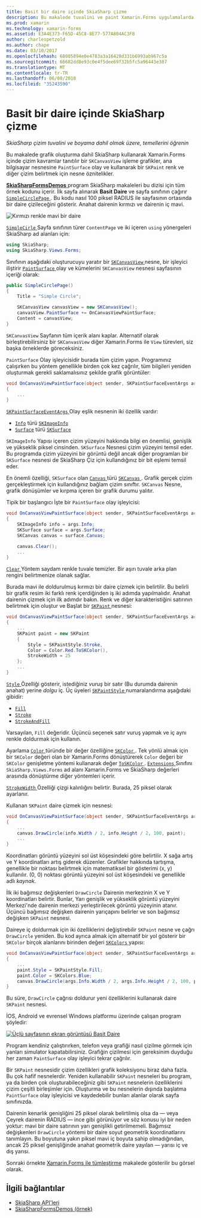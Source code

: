 ```yaml
---
title: Basit bir daire içinde SkiaSharp çizme
description: Bu makalede tuvalini ve paint Xamarin.Forms uygulamalarda gibi SkiaSharp çizim temelleri açıklanır ve bu örnek kodu ile gösterir.
ms.prod: xamarin
ms.technology: xamarin-forms
ms.assetid: E3A4E373-F65D-45C8-8E77-577A804AC3F8
author: charlespetzold
ms.author: chape
ms.date: 03/10/2017
ms.openlocfilehash: 68085894e0e4783a3a16428d331b6993ab967c5a
ms.sourcegitcommit: 66682dd8e93c0e4f5dee69f32b5fc5a96443e307
ms.translationtype: MT
ms.contentlocale: tr-TR
ms.lasthandoff: 06/08/2018
ms.locfileid: "35243590"
---
```

# <a name="drawing-a-simple-circle-in-skiasharp"></a>Basit bir daire içinde SkiaSharp çizme

_SkiaSharp çizim tuvalini ve boyama dahil olmak üzere, temellerini öğrenin_

Bu makalede grafik oluşturma dahil SkiaSharp kullanarak Xamarin.Forms içinde çizim kavramlar tanıtılır bir `SKCanvasView` işleme grafikler, ana bilgisayar nesnesine `PaintSurface` olay ve kullanarak bir `SKPaint` renk ve diğer çizim belirtmek için nesne öznitelikler.

[ **SkiaSharpFormsDemos** ](https://developer.xamarin.com/samples/xamarin-forms/SkiaSharpForms/Demos/) program SkiaSharp makaleleri bu dizisi için tüm örnek kodunu içerir. İlk sayfa alınarak **Basit Daire** ve sayfa sınıfının çağırır [ `SimpleCirclePage` ](https://github.com/xamarin/xamarin-forms-samples/blob/master/SkiaSharpForms/Demos/Demos/SkiaSharpFormsDemos/Basics/SimpleCirclePage.cs). Bu kodu nasıl 100 piksel RADIUS ile sayfasının ortasında bir daire çizileceğini gösterir. Anahat dairenin kırmızı ve dairenin iç mavi.

![](circle-images/circleexample.png "Kırmızı renkle mavi bir daire")

[ `SimpleCirle` ](https://github.com/xamarin/xamarin-forms-samples/blob/master/SkiaSharpForms/Demos/Demos/SkiaSharpFormsDemos/Basics/SimpleCirclePage.cs) Sayfa sınıfının türer `ContentPage` ve iki içeren `using` yönergeleri SkiaSharp ad alanları için:

```csharp
using SkiaSharp;
using SkiaSharp.Views.Forms;
```

Sınıfının aşağıdaki oluşturucuyu yaratır bir [ `SKCanvasView` ](https://developer.xamarin.com/api/type/SkiaSharp.Views.Forms.SKCanvasView/) nesne, bir işleyici iliştirir [ `PaintSurface` ](https://developer.xamarin.com/api/event/SkiaSharp.Views.Forms.SKCanvasView.PaintSurface/) olay ve kümelerini `SKCanvasView` nesnesi sayfasının içeriği olarak:

```csharp
public SimpleCirclePage()
{
    Title = "Simple Circle";

    SKCanvasView canvasView = new SKCanvasView();
    canvasView.PaintSurface += OnCanvasViewPaintSurface;
    Content = canvasView;
}
```

`SKCanvasView` Sayfanın tüm içerik alanı kaplar. Alternatif olarak birleştirebilirsiniz bir `SKCanvasView` diğer Xamarin.Forms ile `View` türevleri, siz başka örneklerde göreceksiniz.

`PaintSurface` Olay işleyicisidir burada tüm çizim yapın. Programınız çalışırken bu yöntem genellikle birden çok kez çağrılır, tüm bilgileri yeniden oluşturmak gerekli saklamalısınız şekilde grafik görüntüler:

```csharp
void OnCanvasViewPaintSurface(object sender, SKPaintSurfaceEventArgs args)
{
    ...
}

```

[ `SKPaintSurfaceEventArgs` ](https://developer.xamarin.com/api/type/SkiaSharp.Views.Forms.SKPaintSurfaceEventArgs/) Olay eşlik nesnenin iki özellik vardır:

- [`Info`](https://developer.xamarin.com/api/property/SkiaSharp.Views.Forms.SKPaintSurfaceEventArgs.Info/) türü [`SKImageInfo`](https://developer.xamarin.com/api/type/SkiaSharp.SKImageInfo/)
- [`Surface`](https://developer.xamarin.com/api/property/SkiaSharp.Views.Forms.SKPaintSurfaceEventArgs.Surface/) türü [`SKSurface`](https://developer.xamarin.com/api/type/SkiaSharp.SKSurface/)

`SKImageInfo` Yapısı içeren çizim yüzeyini hakkında bilgi en önemlisi, genişlik ve yükseklik piksel cinsinden. `SKSurface` Nesnesi çizim yüzeyini temsil eder. Bu programda çizim yüzeyini bir görüntü değil ancak diğer programları bir `SKSurface` nesnesi de SkiaSharp Çiz için kullandığınız bir bit eşlemi temsil eder.

En önemli özelliği, `SKSurface` olan [ `Canvas` ](https://developer.xamarin.com/api/property/SkiaSharp.SKSurface.Canvas/) türü [ `SKCanvas` ](https://developer.xamarin.com/api/type/SkiaSharp.SKCanvas/). Grafik gerçek çizim gerçekleştirmek için kullandığınız bağlam çizim sınıftır. `SKCanvas` Nesne, grafik dönüşümler ve kırpma içeren bir grafik durumu yalıtır.

Tipik bir başlangıcı İşte bir `PaintSurface` olay işleyicisi:

```csharp
void OnCanvasViewPaintSurface(object sender, SKPaintSurfaceEventArgs args)
{
    SKImageInfo info = args.Info;
    SKSurface surface = args.Surface;
    SKCanvas canvas = surface.Canvas;

    canvas.Clear();
    ...
}

```

[ `Clear` ](https://developer.xamarin.com/api/member/SkiaSharp.SKCanvas.Clear()/) Yöntem saydam renkle tuvale temizler. Bir aşırı tuvale arka plan rengini belirtmenize olanak sağlar.

Burada mavi ile doldurulmuş kırmızı bir daire çizmek için belirtilir. Bu belirli bir grafik resim iki farklı renk içerdiğinden iş iki adımda yapılmalıdır. Anahat dairenin çizmek için ilk adımdır bakın. Renk ve diğer karakteristiğini satırının belirtmek için oluştur ve Başlat bir [ `SKPaint` ](https://developer.xamarin.com/api/type/SkiaSharp.SKPaint/) nesnesi:

```csharp
void OnCanvasViewPaintSurface(object sender, SKPaintSurfaceEventArgs args)
{
    ...
    SKPaint paint = new SKPaint
    {
        Style = SKPaintStyle.Stroke,
        Color = Color.Red.ToSKColor(),
        StrokeWidth = 25
    };
    ...
}
```

[ `Style` ](https://developer.xamarin.com/api/property/SkiaSharp.SKPaint.Style/) Özelliği gösterir, istediğiniz *vuruş* bir satır (Bu durumda dairenin anahat) yerine *dolgu* iç. Üç üyeleri [ `SKPaintStyle` ](https://developer.xamarin.com/api/type/SkiaSharp.SKPaintStyle/) numaralandırma aşağıdaki gibidir:

- [`Fill`](https://developer.xamarin.com/api/field/SkiaSharp.SKPaintStyle.Fill/)
- [`Stroke`](https://developer.xamarin.com/api/field/SkiaSharp.SKPaintStyle.Stroke/)
- [`StrokeAndFill`](https://developer.xamarin.com/api/field/SkiaSharp.SKPaintStyle.StrokeAndFill/)

Varsayılan, `Fill` değeridir. Üçüncü seçenek satır vuruş yapmak ve iç aynı renkle doldurmak için kullanın.

Ayarlama [ `Color` ](https://developer.xamarin.com/api/property/SkiaSharp.SKPaint.Color/) türünde bir değer özelliğine [ `SKColor` ](https://developer.xamarin.com/api/type/SkiaSharp.SKColor/). Tek yönlü almak için bir `SKColor` değeri olan bir Xamarin.Forms dönüştürerek `Color` değeri bir `SKColor` genişletme yöntemi kullanarak değer [ `ToSKColor` ](https://developer.xamarin.com/api/member/SkiaSharp.Views.Forms.Extensions.ToSKColor/p/Xamarin.Forms.Color/). [ `Extensions` ](https://developer.xamarin.com/api/type/SkiaSharp.Views.Forms.Extensions/) Sınıfını `SkiaSharp.Views.Forms` ad alanı Xamarin.Forms ve SkiaSharp değerleri arasında dönüştürme diğer yöntemleri içerir.

[ `StrokeWidth` ](https://developer.xamarin.com/api/property/SkiaSharp.SKPaint.StrokeWidth/) Özelliği çizgi kalınlığını belirtir. Burada, 25 piksel olarak ayarlanır.

Kullanan `SKPaint` daire çizmek için nesnesi:

```csharp
void OnCanvasViewPaintSurface(object sender, SKPaintSurfaceEventArgs args)
{
    ...
    canvas.DrawCircle(info.Width / 2, info.Height / 2, 100, paint);
    ...
}
```

Koordinatları görüntü yüzeyini sol üst köşesindeki göre belirtilir. X sağa artış ve Y koordinatları artış giderek düzenler. Grafikler hakkında tartışma, genellikle bir noktası belirtmek için matematiksel bir gösterimi (x, y) kullanılır. (0, 0) noktası görüntü yüzeyini sol üst köşesindeki ve genellikle adlı *kaynak*.

İlk iki bağımsız değişkenleri `DrawCircle` Dairenin merkezinin X ve Y koordinatları belirtir. Bunlar, Yarı genişlik ve yükseklik görüntü yüzeyini Merkezi'nde dairenin merkezi yerleştirilecek görüntü yüzeyinin atanır. Üçüncü bağımsız değişken dairenin yarıçapını belirler ve son bağımsız değişken `SKPaint` nesnesi.

Daireye iç doldurmak için iki özelliklerini değiştirebilir `SKPaint` nesne ve çağrı `DrawCircle` yeniden. Bu kod ayrıca almak için alternatif bir yol gösterir bir `SKColor` birçok alanlarını birinden değeri [ `SKColors` ](https://developer.xamarin.com/api/type/SkiaSharp.SKColors/) yapısı:

```csharp
void OnCanvasViewPaintSurface(object sender, SKPaintSurfaceEventArgs args)
{
    ...
    paint.Style = SKPaintStyle.Fill;
    paint.Color = SKColors.Blue;
    canvas.DrawCircle(args.Info.Width / 2, args.Info.Height / 2, 100, paint);
}
```
Bu süre, `DrawCircle` çağrısı doldurur yeni özelliklerini kullanarak daire `SKPaint` nesnesi.

İOS, Android ve evrensel Windows platformu üzerinde çalışan program şöyledir:

[![](circle-images/simplecircle-small.png "Üçlü sayfasının ekran görüntüsü Basit Daire")](circle-images/simplecircle-large.png#lightbox "Üçlü sayfasının ekran görüntüsü basit daire")

Program kendiniz çalıştırırken, telefon veya grafiği nasıl çizilme görmek için yanları simulator kapatabilirsiniz. Grafiğin çizilmesi için gereksinim duyduğu her zaman `PaintSurface` olay işleyici tekrar çağrılır.

Bir `SKPaint` nesnesidir çizim özellikleri grafik koleksiyonu biraz daha fazla. Bu çok hafif nesnelerdir. Yeniden kullanabilir `SKPaint` nesneleri bu program, ya da birden çok oluşturabileceğiniz gibi `SKPaint` nesnelerin özelliklerini çizim çeşitli birleşimler için. Oluşturma ve bu nesnelerin dışında başlatma `PaintSurface` olay işleyicisi ve kaydedebilir bunları alanlar olarak sayfa sınıfınızda.

Dairenin kenarlık genişliğini 25 piksel olarak belirtilmiş olsa da &mdash; veya Çeyrek dairenin RADIUS &mdash; ince gibi görünüyor ve söz konusu iyi bir neden yoktur: mavi bir daire satırının yarı genişlikli getirilmemeli. Bağımsız değişkenleri `DrawCircle` yöntemi bir daire soyut geometrik koordinatlarını tanımlayın. Bu boyutuna yakın piksel mavi iç boyuta sahip olmadığından, ancak 25 piksel genişliğinde anahat geometrik daire yayılan &mdash; yarısı iç ve dış yarısı.

Sonraki örnekte [Xamarin.Forms ile tümleştirme](~/xamarin-forms/user-interface/graphics/skiasharp/basics/integration.md) makalede gösterilir bu görsel olarak.


## <a name="related-links"></a>İlgili bağlantılar

- [SkiaSharp API'leri](https://developer.xamarin.com/api/root/SkiaSharp/)
- [SkiaSharpFormsDemos (örnek)](https://developer.xamarin.com/samples/xamarin-forms/SkiaSharpForms/Demos/)
